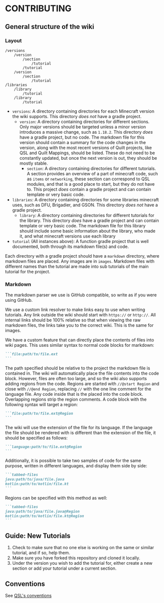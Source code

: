 # CONTRIBUTING

## General structure of the wiki

### Layout

```
/versions
    /version
        /section
            /tutorial
        /tutorial
    /version
        /section
            /tutorial
/libraries
    /library
        /tutorial
    /library
        /tutorial
```

* `versions`: A directory containing directories for each Minecraft version the wiki supports. This directory *does not*
  have a gradle project.
    * `version`: A directory containing directories for different sections. Only major versions should be targeted
      unless a minor version introduces a massive change, such as `1.18.2`. This directory *does* have a gradle project,
      but no code. The markdown file for this version should contain a summary for the code changes in the version,
      along with the most recent versions of Quilt projects, like QSL and Quilt Mappings, should be listed. These do not
      need to be constantly updated, but once the next version is out, they should be mostly stable.
        * `section`: A directory containing directories for different tutorials. A section provides an overview of a
          part of minecraft code, such as `items` or `networking`, these section can correspond to QSL modules, and that
          is a good place to start, but they do not have to. This project *does* contain a gradle project and can
          contain template or very basic code.
* `libraries`: A directory containing directories for some libraries minecraft uses, such as DFU, Brigadier, and GSON.
  This directory *does not* have a gradle project.
    * `library`: A directory containing directories for different tutorials for the library. This directory *does* have
      a gradle project and can contain template or very basic code. The markdown file for this library should include
      some basic information about the library, who made it, and what minecraft versions use each library
* `tutorial` (All instances above): A function gradle project that is well documented, both through its markdown file(s)
  and code.

Each directory with a gradle project should have a `markdown` directory, where markdown files are placed. Any images are
in `images`. Markdown files with different names than the tutorial are made into sub tutorials of the main tutorial for
the project.

### Markdown

The markdown parser we use is GitHub compatible, so write as if you were using GitHub.

We use a custom link resolver to make links easy to use when writing tutorials. Any link outside the wiki should start
with `https://` or `http://`. All internal links should be 100% relative so that when viewing the raw markdown files,
the links take you to the correct wiki. This is the same for images.

We have a custom feature that can directly place the contents of files into wiki pages. This uses similar syntax to normal code blocks for markdown:
~~~markdown
```file:path/to/file.ext
```
~~~
The path specified should be relative to the project the markdown file is contained in. The wiki will automatically place the file contents into the code 
block. However, files are often too large, and so the wiki also supports adding regions from the code. Regions are started with `//@start Region` and close 
with `//@end Region`, replacing `//` with the one line comment for the language file. Any code inside that is the placed into the code block. Overlapping 
regions strip the region comments. A code block with the following syntax will target a region:
~~~markdown
```file:path/to/file.ext@Region
```
~~~
The wiki will use the extension of the file for its language. If the language the file should be rendered with is different
than the extension of the file, it should be specified as follows:
~~~markdown
```language:path/to/file.ext@Region
```
~~~
Additionally, it is possible to take two samples of code for the same purpose, written in different languages, and display them
side by side:
~~~markdown
```tabbed-files
java:path/to/java/file.java
kotlin:path/to/kotlin/file.kt
```
~~~
Regions can be specified with this method as well:
~~~markdown
```tabbed-files
java:path/to/java/file.java@Region
kotlin:path/to/kotlin/file.kt@Region
```
~~~

## Guide: New Tutorials

1. Check to make sure that no one else is working on the same or similar tutorial, and if so, help them.
2. Make sure you have forked this repository and cloned it locally.
3. Under the version you wish to add the tutorial for, either create a new section or add your tutorial under a current
   section.

## Conventions

See [QSL's conventions](https://github.com/QuiltMC/quilt-standard-libraries/blob/1.18/CONTRIBUTING.md#conventions)


